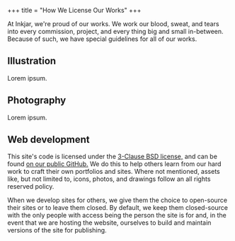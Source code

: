+++
title = "How We License Our Works"
+++

At Inkjar, we're proud of our works. We work our blood, sweat, and tears into every commission, project, and every thing big and small in-between. Because of such, we have special guidelines for all of our works.

## Illustration
Lorem ipsum.

## Photography
Lorem ipsum.

## Web development
This site's code is licensed under the [3-Clause BSD license,](https://github.com/inkjar/inkjar.github.io/blob/main/LICENSE) and can be found [on our public GitHub.](https://github.com/inkjar/inkjar.github.io) We do this to help others learn from our hard work to craft their own portfolios and sites. Where not mentioned, assets like, but not limited to, icons, photos, and drawings follow an all rights reserved policy.

When we develop sites for others, we give them the choice to open-source their sites or to leave them closed. By default, we keep them closed-source with the only people with access being the person the site is for and, in the event that we are hosting the website, ourselves to build and maintain versions of the site for publishing.